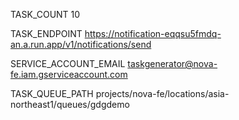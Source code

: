 TASK_COUNT  10

TASK_ENDPOINT  https://notification-eqqsu5fmdq-an.a.run.app/v1/notifications/send

SERVICE_ACCOUNT_EMAIL  taskgenerator@nova-fe.iam.gserviceaccount.com 

TASK_QUEUE_PATH  projects/nova-fe/locations/asia-northeast1/queues/gdgdemo
